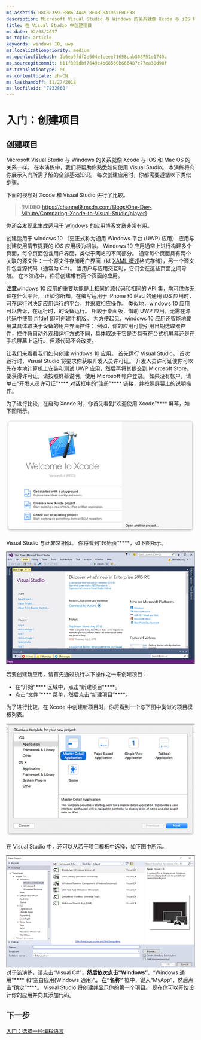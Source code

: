 ```yaml
---
ms.assetid: 08C8F359-E8B6-4A45-8F4B-8A1962F0CE38
description: Microsoft Visual Studio 与 Windows 的关系就像 Xcode 与 iOS 和 Mac OS 的关系一样。 在本演练中，我们将帮助你熟悉如何使用 Visual Studio。
title: 在 Visual Studio 中创建项目
ms.date: 02/08/2017
ms.topic: article
keywords: windows 10, uwp
ms.localizationpriority: medium
ms.openlocfilehash: 1b6ea9fdf2e504e1ceee71658eab308751e1745c
ms.sourcegitcommit: b11f305dbf7649c4b68550b666487c77ea30d98f
ms.translationtype: MT
ms.contentlocale: zh-CN
ms.lasthandoff: 11/27/2018
ms.locfileid: "7832860"
---
```

# <a name="getting-started-creating-a-project"></a>入门：创建项目

## <a name="creating-a-project"></a>创建项目

Microsoft Visual Studio 与 Windows 的关系就像 Xcode 与 iOS 和 Mac OS 的关系一样。 在本演练中，我们将帮助你熟悉如何使用 Visual Studio。 本演练将向你展示入门所需了解的全部基础知识。 每次创建应用时，你都需要遵循以下类似步骤。

下面的视频对 Xcode 和 Visual Studio 进行了比较。

> [!VIDEO https://channel9.msdn.com/Blogs/One-Dev-Minute/Comparing-Xcode-to-Visual-Studio/player]

你还会发现此[生成适用于 Windows 的应用博客文章](https://blogs.windows.com/buildingapps/2016/01/27/visual-studio-walkthrough-for-ios-developers/)非常有用。

创建适用于 windows 10 （更正式称为通用 Windows 平台 (UWP) 应用） 应用与创建使用情节提要的 iOS 应用极为相似。 Windows 10 应用通常上进行构建多个页面，每个页面包含用户界面，类似于网站的不同部分。 通常每个页面具有两个关联的源文件：一个源文件存储用户界面（以 [XAML 概述](https://msdn.microsoft.com/library/windows/apps/mt185595)格式存储），另一个源文件包含源代码（通常为 C#）。 当用户与应用交互时，它们会在这些页面之间导航。 在本演练中，你将创建带有两个页面的应用。

**注意**windows 10 应用的重要功能是上相同的源代码和相同的 API 集，均可供你无论在什么平台。 正如你所知，在编写适用于 iPhone 和 iPad 的通用 iOS 应用时，可在运行时决定应用运行的平台，并采取相应操作。 类似地，windows 10 应用可以告诉，在运行时，的设备运行。 相较于桌面版，借助 UWP 应用，无需在源代码中使用 \#ifdef 即可创建手机版。 为方便起见，windows 10 应用还智能地使用其具体取决于设备的用户界面控件： 例如，你的应用可能引用日期选取器控件，控件将自动外观和运行方式不同，具体取决于它是否具有在台式机屏幕还是在手机屏幕上运行。 但源代码不会改变。

让我们来看看我们如何创建 windows 10 应用。 首先运行 Visual Studio。 首次运行时，Visual Studio 将要求你获取开发人员许可证。 开发人员许可证使你可以先在本地计算机上安装和测试 UWP 应用，然后再将其提交到 Microsoft Store。 要获得许可证，请按照屏幕说明，使用 Microsoft 帐户登录。 如果没有帐户，请单击“开发人员许可证”**** 对话框中的“注册”**** 链接，并按照屏幕上的说明操作。

为了进行比较，在启动 Xcode 时，你首先看到“欢迎使用 Xcode”**** 屏幕，如下图所示。

![Xcode 欢迎屏幕](images/ios-to-uwp/ios-to-uwp-xcode-welcome.png)

Visual Studio 与此非常相似。 你将看到“起始页”****，如下图所示。

![Visual Studio 开始屏幕](images/ios-to-uwp/ios-to-uwp-vs-welcome.png)

若要创建新应用，请首先通过执行以下操作之一来创建项目：

-   在“开始”**** 区域中，点击“新建项目”****。
-   点击“文件”**** 菜单，然后点击“新建项目”****。

为了进行比较，在 Xcode 中创建新项目时，你将看到一个与下图中类似的项目模板列表。

![Xcode“新建项目”对话框](images/ios-to-uwp/ios-to-uwp-xcode-choose-template.png)

在 Visual Studio 中，还可以从若干项目模板中选择，如下图中所示。

![Visual Studio 新建项目对话框](images/ios-to-uwp/ios-to-uwp-vs-choose-template.png) 对于该演练，请点击“Visual C#”****，然后依次点击“Windows”****、“Windows 通用”**** 和“空白应用(Windows 通用)”****。 在“名称”**** 框中，键入“MyApp”，然后点击“确定”****。 Visual Studio 将创建并显示你的第一个项目。 现在你可以开始设计你的应用并向其添加代码。

## <a name="next-step"></a>下一步

[入门：选择一种编程语言](getting-started-choosing-a-programming-language.md)
